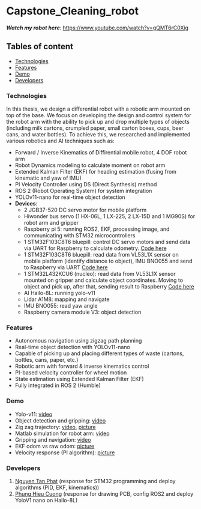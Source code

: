 # Capstone_Cleaning_robot
***Watch my robot here***: https://www.youtube.com/watch?v=gQMT6rC0Xig

## Tables of content
- [Technologies](#technologies)
- [Features](#features)
- [Demo](#demo)
- [Developers](#developers)

### Technologies
In this thesis, we design a differential robot with a robotic arm mounted on top of the base. We focus on developing the design and control system for the robot arm with the ability to pick up and drop multiple types of objects (including milk cartons, crumpled paper, small carton boxes, cups, beer cans, and water bottles).
To achieve this, we researched and implemented various robotics and AI techniques such as:
* Forward / Inverse Kinematics of Diffirential mobile robot, 4 DOF robot arm
* Robot Dynamics modeling to calculate moment on robot arm
* Extended Kalman Filter (EKF) for heading estimation (fusing from kinematic and yaw of IMU)
* PI Velocity Controller using DS (Direct Synthesis) method
* ROS 2 (Robot Operating System) for system integration
* YOLOv11-nano for real-time object detection
* **Devices**:
  * 2 JGB37-520 DC servo motor for mobile platform
  * Hiwonder bus servo (1 HX-06L, 1 LX-225, 2 LX-15D and 1 MG90S) for robot arm and gripper
  * Raspberry pi 5: running ROS2, EKF, processing image, and communicating with STM32 microcontrollers
  * 1 STM32F103C8T6 bluepill: control DC servo motors and send data via UART for Raspberry to calculate odometry. [Code here](https://github.com/Phat-sv/DC_servo_motor_STM32)
  * 1 STM32F103C8T6 bluepill: read data from VL53L1X sensor on mobile platform (identify distance to object), IMU BNO055 and send to Raspberry via UART [Code here](https://github.com/Phat-sv/VL53L1X_and_BNO055_STM32)
  * 1 STM32L432KCU6 (nucleo): read data from VL53L1X sensor mounted on gripper and calculate object coordinates. Moving to object and pick up, after that, sending result to Raspberry [Code here](https://github.com/Phat-sv/4_DOF_Robot_Arm_STM32)
  * AI Hailo-8L: running yolo-v11
  * Lidar A1M8: mapping and navigate
  * IMU BNO055: read yaw angle
  * Raspberry camera module V3: object detection

### Features
* Autonomous navigation using zigzag path planning
* Real-time object detection with YOLOv11-nano
* Capable of picking up and placing different types of waste (cartons, bottles, cans, paper, etc.)
* Robotic arm with forward & inverse kinematics control
* PI-based velocity controller for wheel motion
* State estimation using Extended Kalman Filter (EKF)
* Fully integrated in ROS 2 (Humble)

### Demo
* Yolo-v11: [video](https://youtu.be/JAwOVxa2ZUE)
* Object detection and gripping: [video](https://youtube.com/shorts/5fRmE0WF7jY)
* Zig zag trajectory: [video](https://youtu.be/SWXLe86SoOQ), [picture](https://github.com/Phat-sv/Capstone_Cleaning_robot/blob/main/images/Zig-zag%20result.png)
* Matlab simulation for robot arm: [video](https://youtu.be/U4f-FVTDqog)
* Gripping and navigation: [video](https://youtu.be/RqK6kfQlSYY)
* EKF odom vs raw odom: [picture](https://github.com/Phat-sv/Capstone_Cleaning_robot/blob/main/images/EKF%20odom.png)
* Velocity response (PI algorithm): [picture](https://github.com/Phat-sv/Capstone_Cleaning_robot/blob/main/images/PID%20response.png)
  
### Developers
1. [Nguyen Tan Phat](https://github.com/Phat-sv) (response for STM32 programming and deploy algorithms (PID, EKF, kinematics))
2. [Phung Hieu Cuong](https://github.com/phcfg12) (response for drawing PCB, config ROS2 and deploy YoloV1 nano on Hailo-8L)



